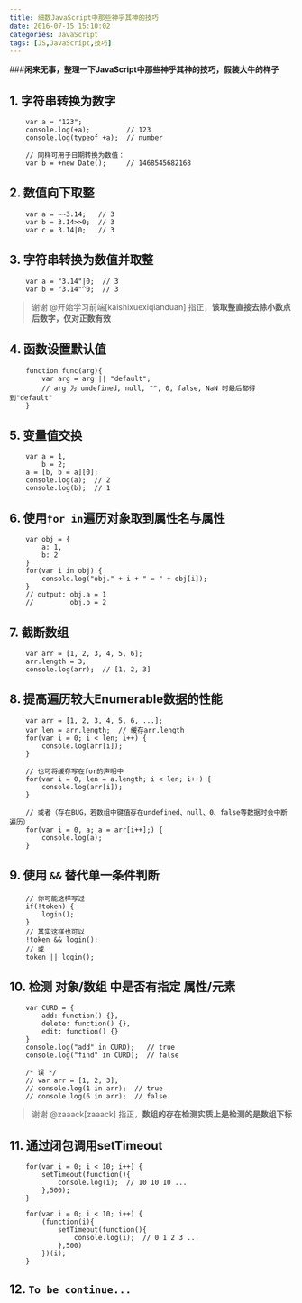 ```yaml
---
title: 细数JavaScript中那些神乎其神的技巧
date: 2016-07-15 15:10:02
categories: JavaScript
tags: [JS,JavaScript,技巧]
---
```

###**闲来无事，整理一下JavaScript中那些神乎其神的技巧，假装大牛的样子**

## 1. 字符串转换为数字
```
    var a = "123";
    console.log(+a);         // 123
    console.log(typeof +a);  // number

    // 同样可用于日期转换为数值：
    var b = +new Date();     // 1468545682168
```

## 2. 数值向下取整
```
    var a = ~~3.14;   // 3
    var b = 3.14>>0;  // 3
    var c = 3.14|0;   // 3
```

## 3. 字符串转换为数值并取整<!-- more -->
```
    var a = "3.14"|0;  // 3
    var b = "3.14"^0;  // 3
```
> 谢谢 @开始学习前端[kaishixuexiqianduan] 指正，**该取整直接去除小数点后数字，仅对正数有效**

## 4. 函数设置默认值
```
    function func(arg){
        var arg = arg || "default"; 
        // arg 为 undefined, null, "", 0, false, NaN 时最后都得到"default"
    }
```
## 5. 变量值交换
```
    var a = 1,
        b = 2;
    a = [b, b = a][0];
    console.log(a);  // 2
    console.log(b);  // 1
```
## 6. 使用`for in`遍历对象取到属性名与属性
```
    var obj = {
        a: 1,
        b: 2
    }
    for(var i in obj) {
        console.log("obj." + i + " = " + obj[i]);
    }
    // output: obj.a = 1
    //         obj.b = 2
```
## 7. 截断数组
```
    var arr = [1, 2, 3, 4, 5, 6];
    arr.length = 3;
    console.log(arr);  // [1, 2, 3]
```
## 8. 提高遍历较大Enumerable数据的性能
```
    var arr = [1, 2, 3, 4, 5, 6, ...];
    var len = arr.length;  // 缓存arr.length
    for(var i = 0; i < len; i++) {
        console.log(arr[i]);
    }
    
    // 也可将缓存写在for的声明中
    for(var i = 0, len = a.length; i < len; i++) {
        console.log(arr[i]);
    }

    // 或者（存在BUG，若数组中键值存在undefined、null、0、false等数据时会中断遍历）
    for(var i = 0, a; a = arr[i++];) {
        console.log(a);
    }
```
## 9. 使用 `&&` 替代单一条件判断
```
    // 你可能这样写过
    if(!token) {
        login();
    }
    // 其实这样也可以
    !token && login();
    // 或
    token || login();
```
## 10. 检测 对象/数组 中是否有指定 属性/元素
```
    var CURD = {
        add: function() {},
        delete: function() {},
        edit: function() {}
    }
    console.log("add" in CURD);   // true
    console.log("find" in CURD);  // false

    /* 误 */
    // var arr = [1, 2, 3];
    // console.log(1 in arr);  // true
    // console.log(6 in arr);  // false
```
> 谢谢 @zaaack[zaaack] 指正，**数组的存在检测实质上是检测的是数组下标**

## 11. 通过闭包调用setTimeout
```
    for(var i = 0; i < 10; i++) {
        setTimeout(function(){
            console.log(i);  // 10 10 10 ...
        },500);
    }

    for(var i = 0; i < 10; i++) {
        (function(i){
            setTimeout(function(){
                console.log(i);  // 0 1 2 3 ...
            },500)
        })(i);
    }
```
## 12. `To be continue...`
